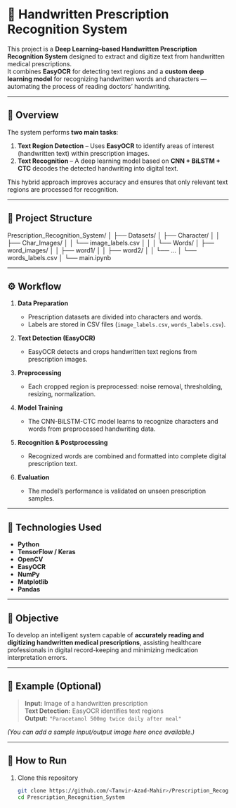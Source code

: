 # 💊 Handwritten Prescription Recognition System

This project is a **Deep Learning–based Handwritten Prescription Recognition System** designed to extract and digitize text from handwritten medical prescriptions.  
It combines **EasyOCR** for detecting text regions and a **custom deep learning model** for recognizing handwritten words and characters — automating the process of reading doctors’ handwriting.

---

## 🧠 Overview

The system performs **two main tasks**:
1. **Text Region Detection** – Uses **EasyOCR** to identify areas of interest (handwritten text) within prescription images.  
2. **Text Recognition** – A deep learning model based on **CNN + BiLSTM + CTC** decodes the detected handwriting into digital text.

This hybrid approach improves accuracy and ensures that only relevant text regions are processed for recognition.

---

## 📂 Project Structure

Prescription_Recognition_System/
│
├── Datasets/
│ ├── Character/
│ │ ├── Char_Images/
│ │ └── image_labels.csv
│ │
│ └── Words/
│ ├── word_images/
│ │ ├── word1/
│ │ ├── word2/
│ │ └── ...
│ └── words_labels.csv
│
└── main.ipynb


---

## ⚙️ Workflow

1. **Data Preparation**  
   - Prescription datasets are divided into characters and words.  
   - Labels are stored in CSV files (`image_labels.csv`, `words_labels.csv`).

2. **Text Detection (EasyOCR)**  
   - EasyOCR detects and crops handwritten text regions from prescription images.

3. **Preprocessing**  
   - Each cropped region is preprocessed: noise removal, thresholding, resizing, normalization.

4. **Model Training**  
   - The CNN-BiLSTM-CTC model learns to recognize characters and words from preprocessed handwriting data.

5. **Recognition & Postprocessing**  
   - Recognized words are combined and formatted into complete digital prescription text.

6. **Evaluation**  
   - The model’s performance is validated on unseen prescription samples.

---

## 🧩 Technologies Used

- **Python**
- **TensorFlow / Keras**
- **OpenCV**
- **EasyOCR**
- **NumPy**
- **Matplotlib**
- **Pandas**

---

## 🎯 Objective

To develop an intelligent system capable of **accurately reading and digitizing handwritten medical prescriptions**, assisting healthcare professionals in digital record-keeping and minimizing medication interpretation errors.

---

## 📸 Example (Optional)

> **Input:** Image of a handwritten prescription  
> **Text Detection:** EasyOCR identifies text regions  
> **Output:** `"Paracetamol 500mg twice daily after meal"`

*(You can add a sample input/output image here once available.)*

---

## 🏁 How to Run

1. Clone this repository  
   ```bash
   git clone https://github.com/<Tanvir-Azad-Mahir>/Prescription_Recognition_System.git
   cd Prescription_Recognition_System


